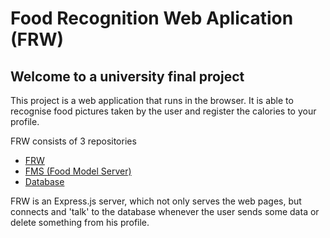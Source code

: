 # Food Recognition Web Aplication (FRW)
## Welcome to a university final project

This project is a web application that runs in the browser. It is able to recognise food pictures taken by the user and register the calories to your profile.

FRW consists of 3 repositories
- [FRW](https://github.com/brantac/food-recognition-web-app)
- [FMS (Food Model Server)](https://github.com/brantac)
- [Database](https://github.com/brantac)

FRW is an Express.js server, which not only serves the web pages, but connects and 'talk' to the database whenever the user sends some data or delete something from his profile.